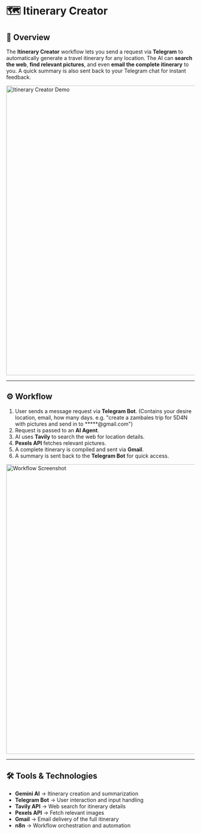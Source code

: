 # 🗺️ Itinerary Creator

## 📖 Overview  
The **Itinerary Creator** workflow lets you send a request via **Telegram** to automatically generate a travel itinerary for any location. The AI can **search the web**, **find relevant pictures**, and even **email the complete itinerary** to you. A quick summary is also sent back to your Telegram chat for instant feedback.  

<img width="2058" height="772" alt="Itinerary Creator Demo" src="https://github.com/user-attachments/assets/6275523e-7000-486b-a25f-c08367a1e578" />

---

## ⚙️ Workflow  
1. User sends a message request via **Telegram Bot**.  (Contains your desire location, email, how many days. e.g. "create a zambales trip for 5D4N with pictures and send in to *****@gmail.com")
2. Request is passed to an **AI Agent**.  
3. AI uses **Tavily** to search the web for location details.  
4. **Pexels API** fetches relevant pictures.  
5. A complete itinerary is compiled and sent via **Gmail**.  
6. A summary is sent back to the **Telegram Bot** for quick access.  

<img width="2058" height="772" alt="Workflow Screenshot" src="https://github.com/user-attachments/assets/6275523e-7000-486b-a25f-c08367a1e578" />

---

## 🛠 Tools & Technologies  
- **Gemini AI** → Itinerary creation and summarization  
- **Telegram Bot** → User interaction and input handling  
- **Tavily API** → Web search for itinerary details  
- **Pexels API** → Fetch relevant images  
- **Gmail** → Email delivery of the full itinerary  
- **n8n** → Workflow orchestration and automation  
